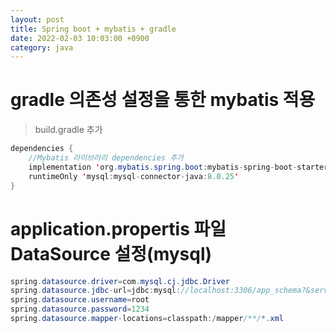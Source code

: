 ```yaml
---
layout: post
title: Spring boot + mybatis + gradle
date: 2022-02-03 10:03:00 +0900
category: java
---
```

# gradle 의존성 설정을 통한 mybatis 적용
> build.gradle 추가
```java
dependencies {
    //Mybatis 라이브러리 dependencies 추가
    implementation 'org.mybatis.spring.boot:mybatis-spring-boot-starter:2.2.0'
    runtimeOnly 'mysql:mysql-connector-java:8.0.25'
}
```


# application.propertis 파일 DataSource 설정(mysql)
```java
spring.datasource.driver=com.mysql.cj.jdbc.Driver
spring.datasource.jdbc-url=jdbc:mysql://localhost:3306/app_schema?&serverTimezone=UTC&autoReconnect=true&allowMultiQueries=true&characterEncoding=UTF-8
spring.datasource.username=root
spring.datasource.password=1234
spring.datasource.mapper-locations=classpath:/mapper/**/*.xml
```
